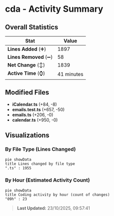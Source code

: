 # cda - Activity Summary 

## Overall Statistics

| Stat                   | Value                                                             |
| ---------------------- | ----------------------------------------------------------------- |
| **Lines Added** (➕)   | 1897                                          |
| **Lines Removed** (➖) | 58                                        |
| **Net Change** (↕)    | 1839                |
| **Active Time** (⌚)   | 41 minutes |


## Modified Files
- **iCalendar.ts** (+84, -8)
- **emails.test.ts** (+657, -50)
- **emails.ts** (+206, -0)
- **calendar.ts** (+950, -0)

## Visualizations

### By File Type (Lines Changed)

```mermaid
pie showData
title Lines changed by file type
".ts" : 1955
```

### By Hour (Estimated Activity Count)

```mermaid
pie showData
title Coding activity by hour (count of changes)
"09h" : 23
```


> **Last Updated:** 23/10/2025, 09:57:41